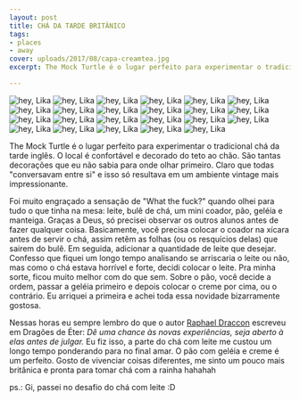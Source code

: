 ```yaml
---
layout: post
title: CHÁ DA TARDE BRITÂNICO
tags:
- places
- away
cover: uploads/2017/08/capa-creamtea.jpg
excerpt: The Mock Turtle é o lugar perfeito para experimentar o tradicional chá da tarde inglês. O local é confortável e decorado do teto ao chão. São tantas decorações que eu não sabia para onde olhar primeiro. Claro que todas "conversavam entre si" e isso só resultava em um ambiente vintage mais impressionante.

---
```


<img class="blog-post-image" src="{{ site.baseUrl }}/uploads/2017/08/creamtea-01.jpg" alt="hey, Lika"/>

<img class="blog-post-image" src="{{ site.baseUrl }}/uploads/2017/08/creamtea-02.jpg" alt="hey, Lika"/>

<img class="blog-post-image" src="{{ site.baseUrl }}/uploads/2017/08/creamtea-03.jpg" alt="hey, Lika"/>

<img class="blog-post-image" src="{{ site.baseUrl }}/uploads/2017/08/creamtea-04.jpg" alt="hey, Lika"/>

<img class="blog-post-image" src="{{ site.baseUrl }}/uploads/2017/08/creamtea-05.jpg" alt="hey, Lika"/>

<img class="blog-post-image" src="{{ site.baseUrl }}/uploads/2017/08/creamtea-06.jpg" alt="hey, Lika"/>

<img class="blog-post-image" src="{{ site.baseUrl }}/uploads/2017/08/creamtea-07.jpg" alt="hey, Lika"/>

<img class="blog-post-image" src="{{ site.baseUrl }}/uploads/2017/08/creamtea-08.jpg" alt="hey, Lika"/>

<img class="blog-post-image" src="{{ site.baseUrl }}/uploads/2017/08/creamtea-09.jpg" alt="hey, Lika"/>

<img class="blog-post-image" src="{{ site.baseUrl }}/uploads/2017/08/creamtea-10.jpg" alt="hey, Lika"/>

<img class="blog-post-image" src="{{ site.baseUrl }}/uploads/2017/08/creamtea-11.jpg" alt="hey, Lika"/>

<img class="blog-post-image" src="{{ site.baseUrl }}/uploads/2017/08/creamtea-12.jpg" alt="hey, Lika"/>

<img class="blog-post-image" src="{{ site.baseUrl }}/uploads/2017/08/creamtea-13.jpg" alt="hey, Lika"/>

<img class="blog-post-image" src="{{ site.baseUrl }}/uploads/2017/08/creamtea-14.jpg" alt="hey, Lika"/>

<img class="blog-post-image" src="{{ site.baseUrl }}/uploads/2017/08/creamtea-15.jpg" alt="hey, Lika"/>

<img class="blog-post-image" src="{{ site.baseUrl }}/uploads/2017/08/creamtea-17.jpg" alt="hey, Lika"/>

<img class="blog-post-image" src="{{ site.baseUrl }}/uploads/2017/08/creamtea-18.jpg" alt="hey, Lika"/>

<img class="blog-post-image" src="{{ site.baseUrl }}/uploads/2017/08/creamtea-19.jpg" alt="hey, Lika"/>

<img class="blog-post-image" src="{{ site.baseUrl }}/uploads/2017/08/creamtea-20.jpg" alt="hey, Lika"/>

<img class="blog-post-image" src="{{ site.baseUrl }}/uploads/2017/08/creamtea-21.jpg" alt="hey, Lika"/>

<img class="blog-post-image" src="{{ site.baseUrl }}/uploads/2017/08/creamtea-22.jpg" alt="hey, Lika"/>

<img class="blog-post-image" src="{{ site.baseUrl }}/uploads/2017/08/creamtea-23.jpg" alt="hey, Lika"/>

<img class="blog-post-image" src="{{ site.baseUrl }}/uploads/2017/08/creamtea-24.jpg" alt="hey, Lika"/>

The Mock Turtle é o lugar perfeito para experimentar o tradicional chá da tarde inglês. O local é confortável e decorado do teto ao chão. São tantas decorações que eu não sabia para onde olhar primeiro. Claro que todas "conversavam entre si" e isso só resultava em um ambiente vintage mais impressionante.

Foi muito engraçado a sensação de "What the fuck?" quando olhei para tudo o que tinha na mesa: leite, bulê de chá, um mini coador, pão, geléia e manteiga. Graças a Deus, só precisei observar os outros alunos antes de fazer qualquer coisa. Basicamente, você precisa colocar o coador na xícara antes de servir o chá, assim retêm as folhas (ou os resquícios delas) que sairem do bulê. Em seguida, adicionar a quantidade de leite que desejar. Confesso que fiquei um longo tempo analisando se arriscaria o leite ou não, mas como o chá estava horrível e forte, decidi colocar o leite. Pra minha sorte, ficou muito melhor com do que sem. Sobre o pão, você decide a ordem, passar a geléia primeiro e depois colocar o creme por cima, ou o contrário. Eu arriquei a primeira e achei toda essa novidade bizarramente gostosa.

Nessas horas eu sempre lembro do que o autor <a href="http://www.raphaeldraccon.com/" target="top">Raphael Draccon</a> escreveu em Dragões de Éter: <i>Dê uma chance às novas experiências, seja aberto à elas antes de julgar.</i> Eu fiz isso, a parte do chá com leite me custou um longo tempo ponderando para no final amar. O pão com geléia e creme é um perfeito. Gosto de vivenciar coisas diferentes, me sinto um pouco mais britânica e pronta para tomar chá com a rainha hahahah

ps.: Gi, passei no desafio do chá com leite :D
